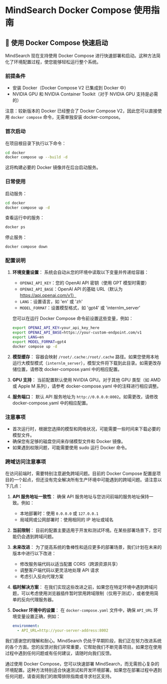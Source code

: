 # MindSearch Docker Compose 使用指南

## 🚀 使用 Docker Compose 快速启动

MindSearch 现在支持使用 Docker Compose 进行快速部署和启动。这种方法简化了环境配置过程，使您能够轻松运行整个系统。

### 前提条件

- 安装 Docker（Docker Compose V2 已集成到 Docker 中）
- NVIDIA GPU 和 NVIDIA Container Toolkit（对于 NVIDIA GPU 支持是必需的）

注意：较新版本的 Docker 已经整合了 Docker Compose V2，因此您可以直接使用 `docker compose` 命令，无需单独安装 docker-compose。

### 首次启动

在项目根目录下执行以下命令：

```bash
cd docker
docker compose up --build -d
```

这将构建必要的 Docker 镜像并在后台启动服务。

### 日常使用

启动服务：

```bash
cd docker
docker compose up -d
```

查看运行中的服务：

```bash
docker ps
```

停止服务：

```bash
docker compose down
```

### 配置说明

1. **环境变量设置**：
   系统会自动从您的环境中读取以下变量并传递给容器：

   - `OPENAI_API_KEY`：您的 OpenAI API 密钥（使用 GPT 模型时需要）
   - `OPENAI_API_BASE`：OpenAI API 的基础 URL（默认为 https://api.openai.com/v1）
   - `LANG`：设置语言，如 'en' 或 'zh'
   - `MODEL_FORMAT`：设置模型格式，如 'gpt4' 或 'internlm_server'

   您可以在运行 Docker Compose 命令前设置这些变量，例如：

   ```bash
   export OPENAI_API_KEY=your_api_key_here
   export OPENAI_API_BASE=https://your-custom-endpoint.com/v1
   export LANG=en
   export MODEL_FORMAT=gpt4
   docker compose up -d
   ```

2. **模型缓存**：
   容器会映射 `/root/.cache:/root/.cache` 路径。如果您使用本地运行大模型模式（`internlm_server`），模型文件将下载到此目录。如需更改存储位置，请修改 docker-compose.yaml 中的相应配置。

3. **GPU 支持**：
   当前配置默认使用 NVIDIA GPU。对于其他 GPU 类型（如 AMD 或 Apple M 系列），请参考 docker-compose.yaml 中的注释进行相应调整。

4. **服务端口**：
   默认 API 服务地址为 `http://0.0.0.0:8002`。如需更改，请修改 docker-compose.yaml 中的相应配置。

### 注意事项

- 首次运行时，根据您选择的模型和网络状况，可能需要一些时间来下载必要的模型文件。
- 确保您有足够的磁盘空间来存储模型文件和 Docker 镜像。
- 如果遇到权限问题，可能需要使用 sudo 运行 Docker 命令。

### 跨域访问注意事项

在访问前端时，需要特别注意避免跨域问题。目前的 Docker Compose 配置是项目的一个起点，但还没有完全解决所有生产环境中可能遇到的跨域问题。请注意以下几点：

1. **API 服务地址一致性**：
   确保 API 服务地址与您访问前端的服务地址保持一致。例如：
   - 本地部署时：使用 `0.0.0.0` 或 `127.0.0.1`
   - 局域网或公网部署时：使用相同的 IP 地址或域名

2. **当前限制**：
   目前的配置主要适用于开发和测试环境。在某些部署场景下，您可能仍会遇到跨域问题。

3. **未来改进**：
   为了提高系统的鲁棒性和适应更多的部署场景，我们计划在未来的版本中进行以下改进：
   - 修改服务端代码以适当配置 CORS（跨源资源共享）
   - 调整客户端代码以更灵活地处理 API 请求
   - 考虑引入反向代理方案

4. **临时解决方案**：
   在我们实现这些改进之前，如果您在特定环境中遇到跨域问题，可以考虑使用浏览器插件暂时禁用跨域限制（仅用于测试），或者使用简单的反向代理服务器。

5. **Docker 环境中的设置**：
   在 `docker-compose.yaml` 文件中，确保 `API_URL` 环境变量设置正确，例如：
   ```yaml
   environment:
     - API_URL=http://your-server-address:8002
   ```

我们感谢您的理解和耐心。MindSearch 仍处于早期阶段，我们正在努力改进系统的各个方面。您的反馈对我们非常重要，它帮助我们不断完善项目。如果您在使用过程中遇到任何问题或有任何建议，请随时向我们反馈。

通过使用 Docker Compose，您可以快速部署 MindSearch，而无需担心复杂的环境配置。这种方法特别适合快速测试和开发环境部署。如果您在部署过程中遇到任何问题，请查阅我们的故障排除指南或寻求社区支持。